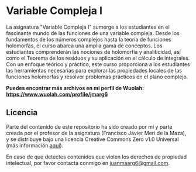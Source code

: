 # Variable Compleja I

La asignatura "Variable Compleja I" sumerge a los estudiantes en el fascinante mundo de las funciones de una variable compleja. Desde los fundamentos de los números complejos hasta la teoría de funciones holomorfas, el curso abarca una amplia gama de conceptos. Los estudiantes comprenderán las nociones de holomorfía y analiticidad, así como el Teorema de los residuos y su aplicación en el cálculo de integrales. Con un enfoque teórico y práctico, este curso proporciona a los estudiantes las herramientas necesarias para explorar las propiedades locales de las funciones holomorfas y resolver problemas prácticos en el plano complejo.

**Puedes encontrar más archivos en mi perfil de Wuolah: https://www.wuolah.com/profile/jmarg6**

## Licencia

Parte del contenido de este repositorio ha sido creado por mí y parte creada por el profesor de la asignatura (Francisco Javier Meri de la Maza), y se distribuye bajo una licencia Creative Commons Zero v1.0 Universal (más información [aquí](https://github.com/juanmaarg6/VC1/blob/main/LICENSE)).

En caso de que detectes contenidos que violen los derechos de propiedad intelectual, por favor contacta conmigo en juanmaarg6@gmail.com.
